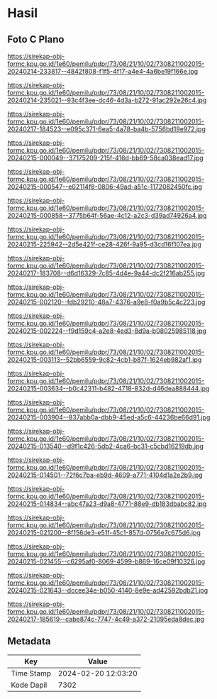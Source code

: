 # Hasil

## Foto C Plano

https://sirekap-obj-formc.kpu.go.id/1e60/pemilu/pdpr/73/08/21/10/02/7308211002015-20240214-233817--4842f808-f1f5-4f17-a4e4-4a6be19f166e.jpg

https://sirekap-obj-formc.kpu.go.id/1e60/pemilu/pdpr/73/08/21/10/02/7308211002015-20240214-235021--93c4f3ee-dc46-4d3a-b272-91ac292e26c4.jpg

https://sirekap-obj-formc.kpu.go.id/1e60/pemilu/pdpr/73/08/21/10/02/7308211002015-20240217-184523--e095c371-6ea5-4a78-ba4b-5756bd19e972.jpg

https://sirekap-obj-formc.kpu.go.id/1e60/pemilu/pdpr/73/08/21/10/02/7308211002015-20240215-000049--37175209-215f-416d-bb69-58ca038ead17.jpg

https://sirekap-obj-formc.kpu.go.id/1e60/pemilu/pdpr/73/08/21/10/02/7308211002015-20240215-000547--e02114f8-0806-49ad-a51c-1172082450fc.jpg

https://sirekap-obj-formc.kpu.go.id/1e60/pemilu/pdpr/73/08/21/10/02/7308211002015-20240215-000858--3775b64f-56ae-4c12-a2c3-d39ad74926a4.jpg

https://sirekap-obj-formc.kpu.go.id/1e60/pemilu/pdpr/73/08/21/10/02/7308211002015-20240215-225942--2d5e421f-ce28-426f-9a95-d3cd16f107ea.jpg

https://sirekap-obj-formc.kpu.go.id/1e60/pemilu/pdpr/73/08/21/10/02/7308211002015-20240217-183708--d6d16329-7c85-4d4e-9a44-dc2f216ab255.jpg

https://sirekap-obj-formc.kpu.go.id/1e60/pemilu/pdpr/73/08/21/10/02/7308211002015-20240215-002120--fdb29210-48a7-4376-a9e8-f0a9b5c4c223.jpg

https://sirekap-obj-formc.kpu.go.id/1e60/pemilu/pdpr/73/08/21/10/02/7308211002015-20240215-002224--f9d159c4-a2e8-4ed3-8d9a-b08025985118.jpg

https://sirekap-obj-formc.kpu.go.id/1e60/pemilu/pdpr/73/08/21/10/02/7308211002015-20240215-003113--52bb6559-9c82-4cb1-b87f-1624eb982af1.jpg

https://sirekap-obj-formc.kpu.go.id/1e60/pemilu/pdpr/73/08/21/10/02/7308211002015-20240215-003634--b0c42311-b482-4718-832d-d46dea888444.jpg

https://sirekap-obj-formc.kpu.go.id/1e60/pemilu/pdpr/73/08/21/10/02/7308211002015-20240215-003904--837abb0a-dbb9-45ed-a5c6-44236be66d91.jpg

https://sirekap-obj-formc.kpu.go.id/1e60/pemilu/pdpr/73/08/21/10/02/7308211002015-20240215-013540--d9f1c426-5db2-4ca6-bc31-c5cbd16219db.jpg

https://sirekap-obj-formc.kpu.go.id/1e60/pemilu/pdpr/73/08/21/10/02/7308211002015-20240215-014501--72f6c7ba-eb9d-4609-a771-4104d1a2e2b9.jpg

https://sirekap-obj-formc.kpu.go.id/1e60/pemilu/pdpr/73/08/21/10/02/7308211002015-20240215-014834--abc47a23-d9a8-4771-88e9-db183dbabc82.jpg

https://sirekap-obj-formc.kpu.go.id/1e60/pemilu/pdpr/73/08/21/10/02/7308211002015-20240215-021200--8f156de3-e51f-45c1-857d-0756e7c675d6.jpg

https://sirekap-obj-formc.kpu.go.id/1e60/pemilu/pdpr/73/08/21/10/02/7308211002015-20240215-021455--c6295af0-8069-4599-b869-16ce09f10326.jpg

https://sirekap-obj-formc.kpu.go.id/1e60/pemilu/pdpr/73/08/21/10/02/7308211002015-20240215-021643--dccee34e-b050-4140-8e9e-ad42592bdb21.jpg

https://sirekap-obj-formc.kpu.go.id/1e60/pemilu/pdpr/73/08/21/10/02/7308211002015-20240217-185619--cabe874c-7747-4c49-a372-21095eda8dec.jpg


## Metadata

| Key        | Value               |
| ---------- | ------------------- |
| Time Stamp | 2024-02-20 12:03:20 |
| Kode Dapil | 7302                |



